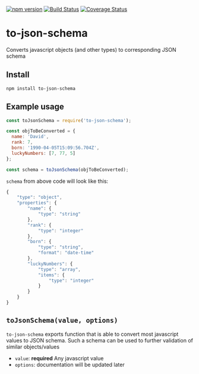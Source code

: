 [![npm version](https://badge.fury.io/js/to-json-schema.svg)](https://badge.fury.io/js/to-json-schema)
[![Build Status](https://travis-ci.org/ruzicka/to-json-schema.svg?branch=master)](https://travis-ci.org/ruzicka/to-json-schema)
[![Coverage Status](https://coveralls.io/repos/github/ruzicka/to-json-schema/badge.svg?branch=master)](https://coveralls.io/github/ruzicka/to-json-schema?branch=master)

# to-json-schema

Converts javascript objects (and other types) to corresponding JSON schema

## Install

```
npm install to-json-schema
```

## Example usage
```javascript
const toJsonSchema = require('to-json-schema');

const objToBeConverted = {
  name: 'David',
  rank: 7,
  born: '1990-04-05T15:09:56.704Z',
  luckyNumbers: [7, 77, 5]
};

const schema = toJsonSchema(objToBeConverted);
```

`schema` from above code will look like this:

```javascript
{
    "type": "object",
    "properties": {
        "name": {
            "type": "string"
        },
        "rank": {
            "type": "integer"
        },
        "born": {
            "type": "string",
            "format": "date-time"
        },
        "luckyNumbers": {
            "type": "array",
            "items": {
                "type": "integer"
            }
        }
    }
}
```

## `toJsonSchema(value, options)`

`to-json-schema` exports function that is able to convert most javascript values to JSON schema. Such a schema can be used to
further validation of similar objects/values

* `value`: **required** Any javascript value
* `options`: documentation will be updated later   
